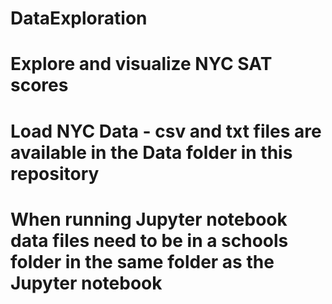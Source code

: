 # DataExploration

# Explore and visualize NYC SAT scores

# Load NYC Data - csv and txt files are available in the Data folder in this repository
# When running Jupyter notebook data files need to be in a schools folder in the same folder as the Jupyter notebook

